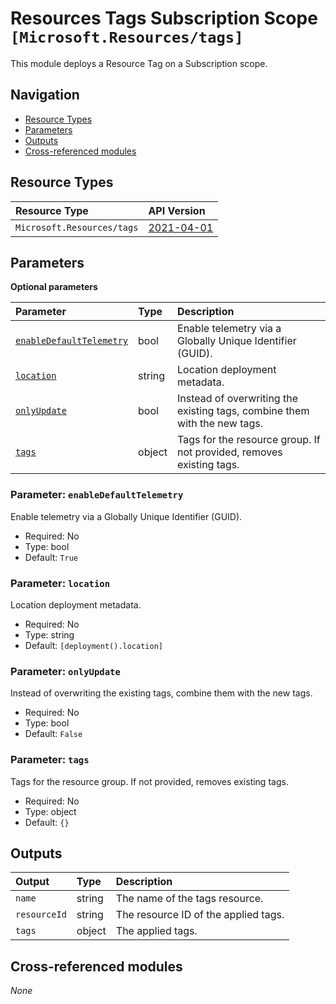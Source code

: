 # Resources Tags Subscription Scope `[Microsoft.Resources/tags]`

This module deploys a Resource Tag on a Subscription scope.

## Navigation

- [Resource Types](#Resource-Types)
- [Parameters](#Parameters)
- [Outputs](#Outputs)
- [Cross-referenced modules](#Cross-referenced-modules)

## Resource Types

| Resource Type | API Version |
| :-- | :-- |
| `Microsoft.Resources/tags` | [2021-04-01](https://learn.microsoft.com/en-us/azure/templates/Microsoft.Resources/2021-04-01/tags) |

## Parameters

**Optional parameters**

| Parameter | Type | Description |
| :-- | :-- | :-- |
| [`enableDefaultTelemetry`](#parameter-enabledefaulttelemetry) | bool | Enable telemetry via a Globally Unique Identifier (GUID). |
| [`location`](#parameter-location) | string | Location deployment metadata. |
| [`onlyUpdate`](#parameter-onlyupdate) | bool | Instead of overwriting the existing tags, combine them with the new tags. |
| [`tags`](#parameter-tags) | object | Tags for the resource group. If not provided, removes existing tags. |

### Parameter: `enableDefaultTelemetry`

Enable telemetry via a Globally Unique Identifier (GUID).
- Required: No
- Type: bool
- Default: `True`

### Parameter: `location`

Location deployment metadata.
- Required: No
- Type: string
- Default: `[deployment().location]`

### Parameter: `onlyUpdate`

Instead of overwriting the existing tags, combine them with the new tags.
- Required: No
- Type: bool
- Default: `False`

### Parameter: `tags`

Tags for the resource group. If not provided, removes existing tags.
- Required: No
- Type: object
- Default: `{}`


## Outputs

| Output | Type | Description |
| :-- | :-- | :-- |
| `name` | string | The name of the tags resource. |
| `resourceId` | string | The resource ID of the applied tags. |
| `tags` | object | The applied tags. |

## Cross-referenced modules

_None_
